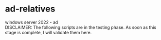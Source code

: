 # ad-relatives
windows server 2022 - ad<br>
DISCLAIMER:
The following scripts are in the testing phase. As soon as this stage is complete, I will validate them here.
